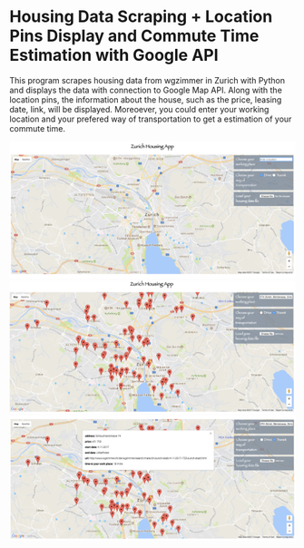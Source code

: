 # Housing Data Scraping + Location Pins Display and Commute Time Estimation with Google API

This program scrapes housing data from wgzimmer in Zurich with Python and displays the data with connection to Google Map API. Along with the location pins, the information about the house, such as the price, leasing date, link, will be displayed. Moreoever, you could enter your working location and your prefered way of transportation to get a estimation of your commute time.

![overview](/pics/overview.png)
![pins](/pics/pins.png)
![infowindow](/pics/infowindow.png)
